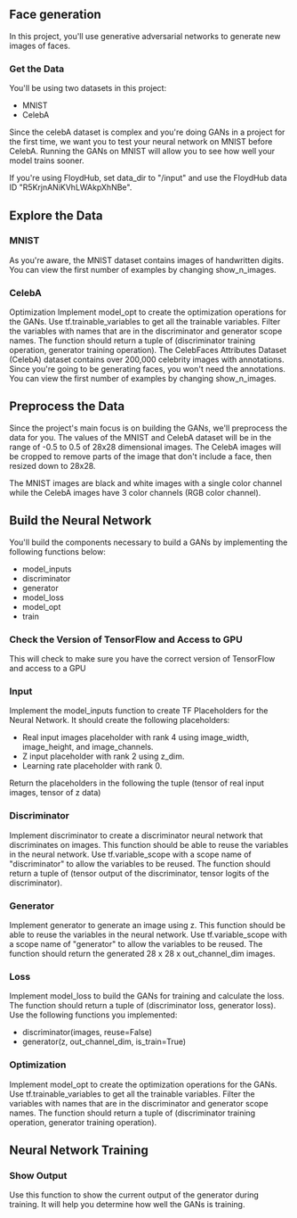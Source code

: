 ## Face generation
In this project, you'll use generative adversarial networks to generate new images of faces.

### Get the Data

You'll be using two datasets in this project:

- MNIST
- CelebA

Since the celebA dataset is complex and you're doing GANs in a project for the first time, we want you to test your neural network on MNIST before CelebA. Running the GANs on MNIST will allow you to see how well your model trains sooner.

If you're using FloydHub, set data_dir to "/input" and use the FloydHub data ID "R5KrjnANiKVhLWAkpXhNBe".

## Explore the Data

### MNIST

As you're aware, the MNIST dataset contains images of handwritten digits. You can view the first number of examples by changing show_n_images.

### CelebA
Optimization
Implement model_opt to create the optimization operations for the GANs. Use tf.trainable_variables to get all the trainable variables. Filter the variables with names that are in the discriminator and generator scope names. The function should return a tuple of (discriminator training operation, generator training operation).
The CelebFaces Attributes Dataset (CelebA) dataset contains over 200,000 celebrity images with annotations. Since you're going to be generating faces, you won't need the annotations. You can view the first number of examples by changing show_n_images.

## Preprocess the Data

Since the project's main focus is on building the GANs, we'll preprocess the data for you. The values of the MNIST and CelebA dataset will be in the range of -0.5 to 0.5 of 28x28 dimensional images. The CelebA images will be cropped to remove parts of the image that don't include a face, then resized down to 28x28.

The MNIST images are black and white images with a single color channel while the CelebA images have 3 color channels (RGB color channel).

## Build the Neural Network

You'll build the components necessary to build a GANs by implementing the following functions below:
- model_inputs
- discriminator
- generator
- model_loss
- model_opt
- train

### Check the Version of TensorFlow and Access to GPU

This will check to make sure you have the correct version of TensorFlow and access to a GPU

### Input
Implement the model_inputs function to create TF Placeholders for the Neural Network. It should create the following placeholders:


- Real input images placeholder with rank 4 using image_width, image_height, and image_channels.
- Z input placeholder with rank 2 using z_dim.
- Learning rate placeholder with rank 0.


Return the placeholders in the following the tuple (tensor of real input images, tensor of z data)

### Discriminator

Implement discriminator to create a discriminator neural network that discriminates on images. This function should be able to reuse the variables in the neural network. Use tf.variable_scope with a scope name of "discriminator" to allow the variables to be reused. The function should return a tuple of (tensor output of the discriminator, tensor logits of the discriminator).

### Generator

Implement generator to generate an image using z. This function should be able to reuse the variables in the neural network. Use tf.variable_scope with a scope name of "generator" to allow the variables to be reused. The function should return the generated 28 x 28 x out_channel_dim images.

### Loss

Implement model_loss to build the GANs for training and calculate the loss. The function should return a tuple of (discriminator loss, generator loss). Use the following functions you implemented:

- discriminator(images, reuse=False)
- generator(z, out_channel_dim, is_train=True)

### Optimization

Implement model_opt to create the optimization operations for the GANs. Use tf.trainable_variables to get all the trainable variables. Filter the variables with names that are in the discriminator and generator scope names. The function should return a tuple of (discriminator training operation, generator training operation).

## Neural Network Training

### Show Output

Use this function to show the current output of the generator during training. It will help you determine how well the GANs is training.


